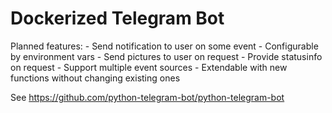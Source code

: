 # Dockerized Telegram Bot

Planned features:
		- Send notification to user on some event
		- Configurable by environment vars
		- Send pictures to user on request
		- Provide statusinfo on request
		- Support multiple event sources
		- Extendable with new functions without changing existing ones


See https://github.com/python-telegram-bot/python-telegram-bot
